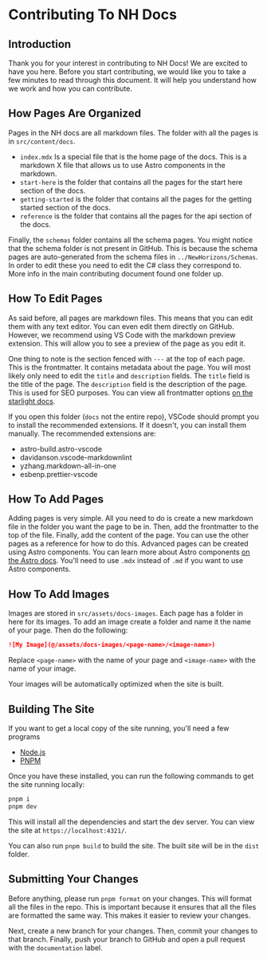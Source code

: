 # Contributing To NH Docs

## Introduction

Thank you for your interest in contributing to NH Docs! We are excited to have you here. Before you start contributing, we would like you to take a few minutes to read through this document. It will help you understand how we work and how you can contribute.

## How Pages Are Organized

Pages in the NH docs are all markdown files. The folder with all the pages is in `src/content/docs`.

-   `index.mdx` Is a special file that is the home page of the docs. This is a markdown X file that allows us to use Astro components in the markdown.
-   `start-here` is the folder that contains all the pages for the start here section of the docs.
-   `getting-started` is the folder that contains all the pages for the getting started section of the docs.
-   `reference` is the folder that contains all the pages for the api section of the docs.

Finally, the `schemas` folder contains all the schema pages. You might notice that the schema folder is not present in GitHub. This is because the schema pages are auto-generated from the schema files in `../NewHorizons/Schemas`. In order to edit these you need to edit the C# class they correspond to. More info in the main contributing document found one folder up.

## How To Edit Pages

As said before, all pages are markdown files. This means that you can edit them with any text editor. You can even edit them directly on GitHub. However, we recommend using VS Code with the markdown preview extension. This will allow you to see a preview of the page as you edit it.

One thing to note is the section fenced with `---` at the top of each page. This is the frontmatter. It contains metadata about the page. You will most likely only need to edit the `title` and `description` fields. The `title` field is the title of the page. The `description` field is the description of the page. This is used for SEO purposes. You can view all frontmatter options [on the starlight docs](https://starlight.astro.build/reference/frontmatter/).

If you open this folder (`docs` not the entire repo), VSCode should prompt you to install the recommended extensions. If it doesn't, you can install them manually. The recommended extensions are:

-   astro-build.astro-vscode
-   davidanson.vscode-markdownlint
-   yzhang.markdown-all-in-one
-   esbenp.prettier-vscode

## How To Add Pages

Adding pages is very simple. All you need to do is create a new markdown file in the folder you want the page to be in. Then, add the frontmatter to the top of the file. Finally, add the content of the page. You can use the other pages as a reference for how to do this. Advanced pages can be created using Astro components. You can learn more about Astro components [on the Astro docs](https://docs.astro.build/en/core-concepts/astro-components/). You'll need to use `.mdx` instead of `.md` if you want to use Astro components.

## How To Add Images

Images are stored in `src/assets/docs-images`. Each page has a folder in here for its images. To add an image create a folder and name it the name of your page. Then do the following:

```md
![My Image](@/assets/docs-images/<page-name>/<image-name>)
```

Replace `<page-name>` with the name of your page and `<image-name>` with the name of your image.

Your images will be automatically optimized when the site is built.

## Building The Site

If you want to get a local copy of the site running, you'll need a few programs

-   [Node.js](https://nodejs.org/en/)
-   [PNPM](https://pnpm.io/)

Once you have these installed, you can run the following commands to get the site running locally:

```bash
pnpm i
pnpm dev
```

This will install all the dependencies and start the dev server. You can view the site at `https://localhost:4321/`.

You can also run `pnpm build` to build the site. The built site will be in the `dist` folder.

## Submitting Your Changes

Before anything, please run `pnpm format` on your changes. This will format all the files in the repo. This is important because it ensures that all the files are formatted the same way. This makes it easier to review your changes.

Next, create a new branch for your changes. Then, commit your changes to that branch. Finally, push your branch to GitHub and open a pull request with the `documentation` label.
